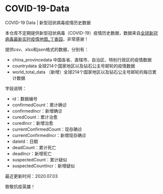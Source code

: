 # COVID-19-Data
COVID-19 Data | 新型冠状病毒疫情历史数据

本仓库不定期提供新型冠状病毒（COVID-19）疫情历史数据，数据来自[全球新冠病毒最新实时疫情地图_丁香园](https://ncov.dxy.cn/ncovh5/view/pneumonia "全球新冠病毒最新实时疫情地图_丁香园")，非常感谢！

提供csv、xlsx和json格式的数据，分别有：

- china_provincedata 中国各省、直辖市、自治区、特别行政区的疫情数据
- countrydata 全球214个国家地区以及钻石公主号邮轮的疫情数据
- world_total_data （新增）全球214个国家地区以及钻石公主号邮轮的每日累计数据

字段说明：

- id：数据编号
- confirmedCount：累计确诊
- confirmedIncr：新增确诊
- curedCount：累计治愈
- curedIncr：新增治愈
- currentConfirmedCount：现存确诊
- currentConfirmedIncr：新增现存确诊
- dateId：日期
- deadCount：累计死亡
- deadIncr：新增死亡
- suspectedCount：累计疑似
- suspectedCountIncr：新增疑似

最近更新时间：2020.07.03

致敬抗疫英雄！